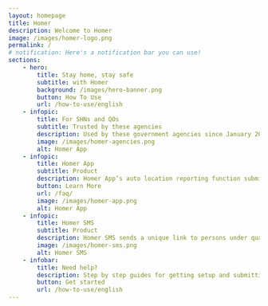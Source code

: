 ```yaml
---
layout: homepage
title: Homer
description: Welcome to Homer
image: /images/homer-logo.png
permalink: /
# notification: Here's a notification bar you can use!
sections:
    - hero:
        title: Stay home, stay safe
        subtitle: with Homer
        background: /images/hero-banner.png
        button: How To Use
        url: /how-to-use/english
    - infopic:
        title: For SHNs and QOs
        subtitle: Trusted by these agencies
        description: Used by these government agencies since January 2020 for persons under Stay Home Notices (SHN) and Quarantine Orders (QO).
        image: /images/homer-agencies.png
        alt: Homer App
    - infopic:
        title: Homer App
        subtitle: Product
        description: Homer App’s auto location reporting function submits your current location to the relevant authorities multiple times a day. It also enables the submission of health reports, consisting of a selfie for identity verification, and your health status three times a day.
        button: Learn More
        url: /faq/
        image: /images/homer-app.png
        alt: Homer App
    - infopic:
        title: Homer SMS
        subtitle: Product
        description: Homer SMS sends a unique link to persons under quarantine or Stay Home Notice (SHN) for them to update their location through a browser. For more information, email us <a target="_blank" href="https://go.gov.sg/homer-feedback">here</a>
        image: /images/homer-sms.png
        alt: Homer SMS
    - infobar:
        title: Need help?
        description: Step by step guides for getting setup and submitting reports available in English, Chinese, Tamil, Bengali, Thai, and Burmese
        button: Get started
        url: /how-to-use/english
---
```

